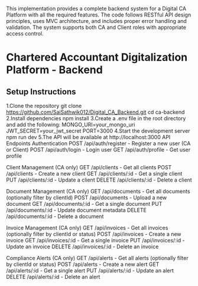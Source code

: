 
This implementation provides a complete backend system for a Digital CA Platform with all the required features. The code follows RESTful API design principles, 
uses MVC architecture, and includes proper error handling and validation. The system supports both CA and Client roles with appropriate access control.

# Chartered Accountant Digitalization Platform - Backend

## Setup Instructions

1.Clone the repository
   git clone https://github.com/SaiSathwik012/Digital_CA_Backend.git
   cd ca-backend
2.Install dependencies
  npm install
3.Create a .env file in the root directory and add the following:
  MONGO_URI=your_mongo_uri
  JWT_SECRET=your_jwt_secret
  PORT=3000
4.Start the development server
  npm run dev
5.The API will be available at http://localhost:3000
  API Endpoints
Authentication
POST /api/auth/register - Register a new user (CA or Client)
POST /api/auth/login - Login user
GET /api/auth/profile - Get user profile

Client Management (CA only)
GET /api/clients - Get all clients
POST /api/clients - Create a new client
GET /api/clients/:id - Get a single client
PUT /api/clients/:id - Update a client
DELETE /api/clients/:id - Delete a client

Document Management (CA only)
GET /api/documents - Get all documents (optionally filter by clientId)
POST /api/documents - Upload a new document
GET /api/documents/:id - Get a single document
PUT /api/documents/:id - Update document metadata
DELETE /api/documents/:id - Delete a document

Invoice Management (CA only)
GET /api/invoices - Get all invoices (optionally filter by clientId or status)
POST /api/invoices - Create a new invoice
GET /api/invoices/:id - Get a single invoice
PUT /api/invoices/:id - Update an invoice
DELETE /api/invoices/:id - Delete an invoice

Compliance Alerts (CA only)
GET /api/alerts - Get all alerts (optionally filter by clientId or status)
POST /api/alerts - Create a new alert
GET /api/alerts/:id - Get a single alert
PUT /api/alerts/:id - Update an alert
DELETE /api/alerts/:id - Delete an alert
